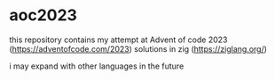 # aoc2023

this repository contains my attempt at Advent of code 2023 (https://adventofcode.com/2023)
solutions in zig (https://ziglang.org/)

i may expand with other languages in the future
